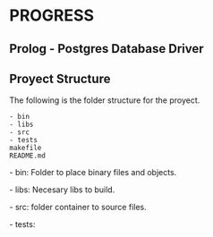 # PROGRESS

## Prolog - Postgres Database Driver

## Proyect Structure
The following is the folder structure for the proyect.


    - bin
    - libs
    - src
    - tests
    makefile
    README.md



\- bin: Folder to place binary files and objects.

\- libs: Necesary libs to build.

\- src: folder container to source files.

\- tests: 


  